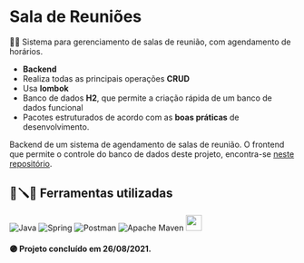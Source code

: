 # Sala de Reuniões

:scroll::jigsaw: Sistema para gerenciamento de salas de reunião, com agendamento de horários.
- __Backend__  
- Realiza todas as principais operações __CRUD__
- Usa __lombok__  
- Banco de dados __H2__, que permite a criação rápida de um banco de dados funcional
- Pacotes estruturados de acordo com as __boas práticas__ de desenvolvimento.

Backend de um sistema de agendamento de salas de reunião. O frontend que permite o controle do banco de dados deste projeto, encontra-se [neste repositório](https://github.com/EXPedro/meetingroom-frontend). 

## :wrench::screwdriver::hammer: Ferramentas utilizadas    

![Java](https://img.shields.io/badge/Java-ED8B00?style=for-the-badge&logo=java&logoColor=white)
![Spring](https://img.shields.io/badge/Spring-6DB33F?style=for-the-badge&logo=spring&logoColor=white)
![Postman](https://img.shields.io/badge/Postman-FF6C37?style=for-the-badge&logo=postman&logoColor=white) 
![Apache Maven](https://img.shields.io/badge/Apache%20Maven-C71A36?style=for-the-badge&logo=Apache%20Maven&logoColor=white)
[<img src = "https://encurtador.com.br/gmCFQ" width = "auto" height = "28px">](https://encurtador.com.br/gmCFQ) 

#### :purple_circle: Projeto concluído em 26/08/2021.


